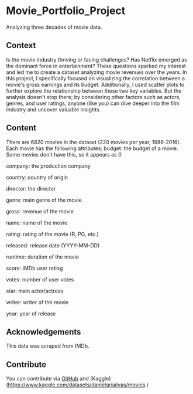 # Movie_Portfolio_Project
Analyzing three decades of movie data.
## Context
Is the movie industry thriving or facing challenges? Has Netflix emerged as the dominant force in entertainment? These questions sparked my interest and led me to create a dataset analyzing movie revenues over the years. In this project, I specifically focused on visualizing the correlation between a movie's gross earnings and its budget. Additionally, I used scatter plots to further explore the relationship between these two key variables. But the analysis doesn't stop there; by considering other factors such as actors, genres, and user ratings, anyone (like you) can dive deeper into the film industry and uncover valuable insights.
## Content
There are 6820 movies in the dataset (220 movies per year, 1986-2016). Each movie has the following attributes:
budget: the budget of a movie. Some movies don't have this, so it appears as 0

company: the production company

country: country of origin

director: the director

genre: main genre of the movie.

gross: revenue of the movie

name: name of the movie

rating: rating of the movie (R, PG, etc.)

released: release date (YYYY-MM-DD)

runtime: duration of the movie

score: IMDb user rating

votes: number of user votes

star: main actor/actress

writer: writer of the movie

year: year of release

## Acknowledgements
This data was scraped from IMDb.
## Contribute
You can contribute via [GitHub]() and [Kaggle] (https://www.kaggle.com/datasets/danielgrijalvas/movies )

